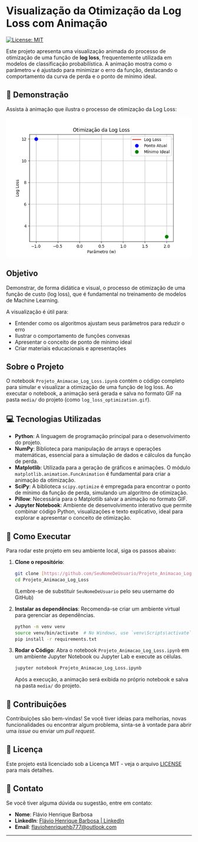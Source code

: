 # Visualização da Otimização da Log Loss com Animação

[![License: MIT](https://img.shields.io/badge/License-MIT-yellow.svg)](https://opensource.org/licenses/MIT)

Este projeto apresenta uma visualização animada do processo de otimização de uma função de **log loss**, frequentemente utilizada em modelos de classificação probabilística. A animação mostra como o parâmetro `w` é ajustado para minimizar o erro da função, destacando o comportamento da curva de perda e o ponto de mínimo ideal.

## 🚀 Demonstração

Assista à animação que ilustra o processo de otimização da Log Loss:

<p align="center">
  <img src="media/log_loss_optimization.gif" alt="Animação da Otimização da Log Loss" width="600"/>
</p>

## Objetivo

Demonstrar, de forma didática e visual, o processo de otimização de uma função de custo (log loss), que é fundamental no treinamento de modelos de Machine Learning.

A visualização é útil para:
- Entender como os algoritmos ajustam seus parâmetros para reduzir o erro
- Ilustrar o comportamento de funções convexas
- Apresentar o conceito de ponto de mínimo ideal
- Criar materiais educacionais e apresentações

## Sobre o Projeto

O notebook `Projeto_Animacao_Log_Loss.ipynb` contém o código completo para simular e visualizar a otimização de uma função de log loss. Ao executar o notebook, a animação será gerada e salva no formato GIF na pasta `media/` do projeto (como `log_loss_optimization.gif`).

## 💻 Tecnologias Utilizadas

- **Python**: A linguagem de programação principal para o desenvolvimento do projeto.
- **NumPy**: Biblioteca para manipulação de arrays e operações matemáticas, essencial para a simulação de dados e cálculos da função de perda.
- **Matplotlib**: Utilizada para a geração de gráficos e animações. O módulo `matplotlib.animation.FuncAnimation` é fundamental para criar a animação da otimização.
- **SciPy**: A biblioteca `scipy.optimize` é empregada para encontrar o ponto de mínimo da função de perda, simulando um algoritmo de otimização.
- **Pillow**: Necessária para o Matplotlib salvar a animação no formato GIF.
- **Jupyter Notebook**: Ambiente de desenvolvimento interativo que permite combinar código Python, visualizações e texto explicativo, ideal para explorar e apresentar o conceito de otimização.

## 🚀 Como Executar

Para rodar este projeto em seu ambiente local, siga os passos abaixo:

1.  **Clone o repositório**:

    ```bash
    git clone [https://github.com/SeuNomeDeUsuario/Projeto_Animacao_Log_Loss.git](https://github.com/SeuNomeDeUsuario/Projeto_Animacao_Log_Loss.git)
    cd Projeto_Animacao_Log_Loss
    ```
    (Lembre-se de substituir `SeuNomeDeUsuario` pelo seu username do GitHub)

2.  **Instalar as dependências**:
    Recomenda-se criar um ambiente virtual para gerenciar as dependências.

    ```bash
    python -m venv venv
    source venv/bin/activate  # No Windows, use `venv\Scripts\activate`
    pip install -r requirements.txt
    ```

3.  **Rodar o Código**:
    Abra o notebook `Projeto_Animacao_Log_Loss.ipynb` em um ambiente Jupyter Notebook ou Jupyter Lab e execute as células.

    ```bash
    jupyter notebook Projeto_Animacao_Log_Loss.ipynb
    ```

    Após a execução, a animação será exibida no próprio notebook e salva na pasta `media/` do projeto.

## 🤝 Contribuições

Contribuições são bem-vindas! Se você tiver ideias para melhorias, novas funcionalidades ou encontrar algum problema, sinta-se à vontade para abrir uma *issue* ou enviar um *pull request*.

## 📄 Licença

Este projeto está licenciado sob a Licença MIT - veja o arquivo [LICENSE](LICENSE) para mais detalhes.

## 📧 Contato

Se você tiver alguma dúvida ou sugestão, entre em contato:

* **Nome**: Flávio Henrique Barbosa
* **LinkedIn**: [Flávio Henrique Barbosa | LinkedIn](https://www.linkedin.com/in/fl%C3%A1vio-henrique-barbosa-38465938)
* **Email**: flaviohenriquehb777@outlook.com

---
